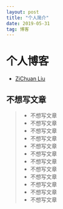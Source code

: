 ```yaml
---
layout: post
title: "个人简介"
date: 2019-05-31 
tag: 博客 
---   
```


# 个人博客

* [ZiChuan Liu](http://775269512.github.io) 

## 不想写文章

> * 不想写文章
> * 不想写文章
> * 不想写文章
> * 不想写文章
> * 不想写文章
> * 不想写文章
> * 不想写文章
> * 不想写文章
> * 不想写文章
> * 不想写文章
> * 不想写文章
> * 不想写文章

